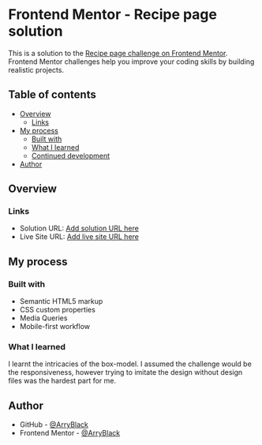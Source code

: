 # Frontend Mentor - Recipe page solution

This is a solution to the [Recipe page challenge on Frontend Mentor](https://www.frontendmentor.io/challenges/recipe-page-KiTsR8QQKm). Frontend Mentor challenges help you improve your coding skills by building realistic projects. 

## Table of contents

- [Overview](#overview)
  - [Links](#links)
- [My process](#my-process)
  - [Built with](#built-with)
  - [What I learned](#what-i-learned)
  - [Continued development](#continued-development)
- [Author](#author)



## Overview

### Links

- Solution URL: [Add solution URL here](https://your-solution-url.com)
- Live Site URL: [Add live site URL here](https://your-live-site-url.com)

## My process

### Built with

- Semantic HTML5 markup
- CSS custom properties
- Media Queries
- Mobile-first workflow

### What I learned

I learnt the intricacies of the box-model. I assumed the challenge would be the responsiveness, however trying to imitate the design without design files was the hardest part for me. 

## Author

- GitHub - [@ArryBlack](https://github.com/ArryBlack)
- Frontend Mentor - [@ArryBlack](https://www.frontendmentor.io/profile/ArryBlack)


